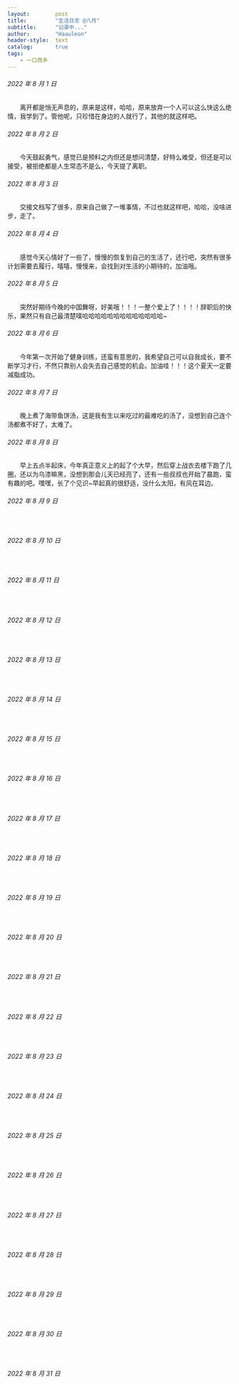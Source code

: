 ```yaml
---
layout:        post
title:         "生活日志 @八月"
subtitle:      "记录中..."
author:        "Haauleon"
header-style:  text
catalog:       true
tags:
    - 一口西多
---
```


###### 2022 年 8 月 1 日
&emsp;&emsp;离开都是悄无声息的，原来是这样，哈哈，原来放弃一个人可以这么快这么绝情，我学到了。管他呢，只珍惜在身边的人就行了，其他的就这样吧。   

###### 2022 年 8 月 2 日
&emsp;&emsp;今天鼓起勇气，感觉已是预料之内但还是想问清楚，好特么难受，但还是可以接受，被拒绝都是人生常态不是么，今天提了离职。

###### 2022 年 8 月 3 日
&emsp;&emsp;交接文档写了很多，原来自己做了一堆事情，不过也就这样吧，哈哈，没啥进步，走了。

###### 2022 年 8 月 4 日
&emsp;&emsp;感觉今天心情好了一些了，慢慢的恢复到自己的生活了，还行吧，突然有很多计划需要去履行，嘻嘻，慢慢来，会找到对生活的小期待的，加油哦。

###### 2022 年 8 月 5 日
&emsp;&emsp;突然好期待今晚的中国舞呀，好美哦！！！一整个爱上了！！！！辞职后的快乐，果然只有自己最清楚噗哈哈哈哈哈哈哈哈哈哈哈哈哈~

###### 2022 年 8 月 6 日
&emsp;&emsp;今年第一次开始了健身训练，还蛮有意思的，我希望自己可以自我成长，要不断学习才行，不然只靠别人会失去自己感觉的机会。加油哇！！！这个夏天一定要减脂成功。

###### 2022 年 8 月 7 日
&emsp;&emsp;晚上煮了海带鱼饼汤，这是我有生以来吃过的最难吃的汤了，没想到自己连个汤都煮不好了，太难了。

###### 2022 年 8 月 8 日
&emsp;&emsp;早上五点半起床，今年真正意义上的起了个大早，然后穿上战衣去楼下跑了几圈，还以为乌漆嘛黑，没想到那会儿天已经亮了，还有一些叔叔也开始了晨跑，蛮有趣的吧。嘿嘿，长了个见识~早起真的很舒适，没什么太阳，有风在耳边。

###### 2022 年 8 月 9 日
&emsp;&emsp;

###### 2022 年 8 月 10 日
&emsp;&emsp;

###### 2022 年 8 月 11 日
&emsp;&emsp;

###### 2022 年 8 月 12 日
&emsp;&emsp;

###### 2022 年 8 月 13 日
&emsp;&emsp;

###### 2022 年 8 月 14 日
&emsp;&emsp;

###### 2022 年 8 月 15 日
&emsp;&emsp;

###### 2022 年 8 月 16 日
&emsp;&emsp;

###### 2022 年 8 月 17 日
&emsp;&emsp;

###### 2022 年 8 月 18 日
&emsp;&emsp;

###### 2022 年 8 月 19 日
&emsp;&emsp;

###### 2022 年 8 月 20 日
&emsp;&emsp;

###### 2022 年 8 月 21 日
&emsp;&emsp;

###### 2022 年 8 月 22 日
&emsp;&emsp;

###### 2022 年 8 月 23 日
&emsp;&emsp;

###### 2022 年 8 月 24 日
&emsp;&emsp;

###### 2022 年 8 月 25 日
&emsp;&emsp;

###### 2022 年 8 月 26 日
&emsp;&emsp;

###### 2022 年 8 月 27 日
&emsp;&emsp;

###### 2022 年 8 月 28 日
&emsp;&emsp;

###### 2022 年 8 月 29 日
&emsp;&emsp;

###### 2022 年 8 月 30 日
&emsp;&emsp;

###### 2022 年 8 月 31 日
&emsp;&emsp;